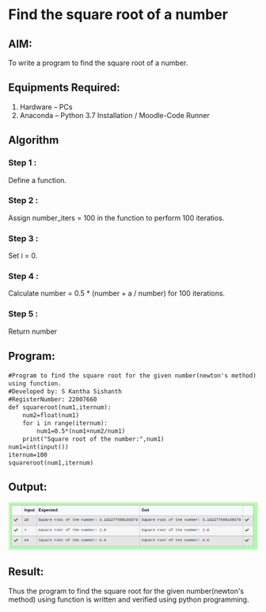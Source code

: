 # Find the square root of a number

## AIM:
To write a program to find the square root of a number.

## Equipments Required:
1. Hardware – PCs
2. Anaconda – Python 3.7 Installation / Moodle-Code Runner

## Algorithm
### Step 1 :
Define a function.
### Step 2 :
Assign number_iters = 100 in the function to perform 100 iteratios.
### Step 3 :
Set i = 0.
### Step 4 :
Calculate  number = 0.5 * (number + a / number) for 100 iterations.
### Step 5 :
Return number

## Program:
```
#Program to find the square root for the given number(newton's method) using function.
#Developed by: S Kantha Sishanth
#RegisterNumber: 22007660
def squareroot(num1,iternum):
    num2=float(num1)
    for i in range(iternum):
        num1=0.5*(num1+num2/num1)
    print("Square root of the number:",num1)
num1=int(input())
iternum=100
squareroot(num1,iternum)

```

## Output:
!['output'](/SquareRoot.png)


## Result:
Thus the program to find the square root for the given number(newton's method) using function is written and verified using python programming.
